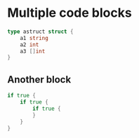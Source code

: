 # Multiple code blocks

```go
type astruct struct {
	a1 string
	a2 int
	a3 []int
}
```

## Another block

```go
if true {
	if true {
		if true {
		}
	}
}
```

